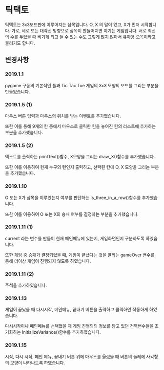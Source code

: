 # 틱택토

틱택토는 3x3보드판에 이루어지는 삼목입니다. O, X 의 말이 있고, X가 먼저 시작합니다. 가로, 세로 또는 대각선 방향으로 삼목이 만들어지면 이기는 게임입니다. 서로 최선의 수를 두었을 때 비기게 되고 둘 수 있는 수도 그렇게 많지 않아서 유아용 오목이라고 불리기도 합니다.

## 변경사항

### 2019.1.1

pygame 구동의 기본적인 틀과 Tic Tac Toe 게임의 3x3 모양의 보드를 그리는 부분을 만들었습니다.

### 2019.1.5 (1)

마우스 버튼 입력과 마우스의 위치를 받는 이벤트를 추가했습니다.

또한 이를 통해 9개의 칸 중에서 마우스로 클릭한 칸을 놓여진 칸의 리스트에 추가하는 부분을 추가했습니다.

### 2019.1.5 (2)

텍스트를 출력하는 printText()함수, X모양을 그리는 draw_X()함수를 추가했습니다.

또한 이를 이용하여 현재 누구의 턴인지 출력하고, 선택된 칸에 O, X 모양을 그리는 부분을 추가했습니다.

### 2019.1.10

O 또는 X가 삼목을 이루었는지 여부를 판단하는 Is_three_in_a_row()함수를 추가했습니다.

또한 이를 이용하여 O 또는 X의 승패 여부를 결정하는 부분을 추가했습니다.

### 2019.1.11 (1)

current 라는 변수를 만들어 현재 메인메뉴에 있는지, 게임화면인지 구분하도록 하였습니다.

또한 게임 중 승패가 결정되었을 때, 게임이 끝났다는 것을 알리는 gameOver 변수를 통해 더이상 게임이 진행되지 않도록 하였습니다.

### 2019.1.11 (2)

주석을 추가하였습니다.

### 2019.1.13

게임이 끝났을 때 다시시작, 메인메뉴, 끝내기 버튼을 출력하고 클릭하면 작동하게 하였습니다.

다시시작이나 메인메뉴를 선택했을 때 게임 진행의의 정보를 담고 있던 전역변수들을 초기화하는 InitializeVariance()함수를 추가하였습니다.


### 2019.1.15

시작, 다시 시작, 메인 메뉴, 끝내기 버튼 위에 마우스를 올렸을 때 버튼의 둘레에 사각형의 모양이 나타나도록 하였습니다.



